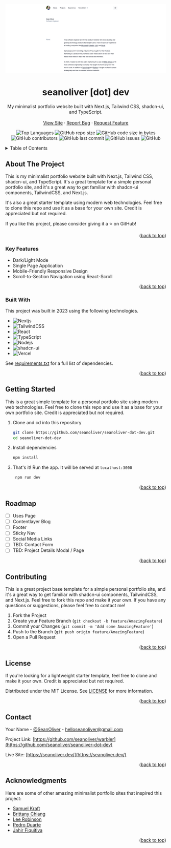 <a name="readme-top"></a>
<div align="center">
  <a href="https://github.com/seanoliver/seanoliver-dot-dev">
    <img src="public/projects/sodev.png" alt="SeanOliver dot dev">
  </a>

  <h1 align="center">seanoliver [dot] dev</h1>

  <p align="center">
    My minimalist portfolio website built with Next.js, Tailwind CSS, shadcn-ui, and TypeScript.
    <br />
    <br />
    <a href="https://seanoliver.dev/" target="_blank">View Site</a>
    ·
    <a href="https://github.com/seanoliver/seanoliver-dot-dev/issues">Report Bug</a>
    ·
    <a href="https://github.com/seanoliver/seanoliver-dot-dev/issues">Request Feature</a>
  </p>
</div>
<div align="center">

![Top Languages](https://img.shields.io/github/languages/top/seanoliver/seanoliver-dot-dev)
![GitHub repo size](https://img.shields.io/github/repo-size/seanoliver/seanoliver-dot-dev)
![GitHub code size in bytes](https://img.shields.io/github/languages/code-size/seanoliver/seanoliver-dot-dev)
![GitHub contributors](https://img.shields.io/github/contributors/seanoliver/seanoliver-dot-dev)
![GitHub last commit](https://img.shields.io/github/last-commit/seanoliver/seanoliver-dot-dev)
![GitHub issues](https://img.shields.io/github/issues/seanoliver/seanoliver-dot-dev)
![GitHub](https://img.shields.io/github/license/seanoliver/seanoliver-dot-dev)

</div>

<!-- TABLE OF CONTENTS -->
<details>
  <summary>Table of Contents</summary>
  <ol>
    <li>
      <a href="#about-the-project">About The Project</a>
      <ul>
        <li><a href="#key-features">Key Features</a></li>
        <li><a href="#built-with">Built With</a></li>
      </ul>
    </li>
    <li>
      <a href="#getting-started">Getting Started</a>
    </li>
    <li><a href="#usage">Usage</a></li>
    <li><a href="#roadmap">Roadmap</a></li>
    <li><a href="#contributing">Contributing</a></li>
    <li><a href="#license">License</a></li>
    <li><a href="#contact">Contact</a></li>
    <li><a href="#acknowledgments">Acknowledgments</a></li>
  </ol>
</details>

<!-- ABOUT THE PROJECT -->

## About The Project

This is my minimalist portfolio website built with Next.js, Tailwind CSS, shadcn-ui, and TypeScript. It's a great template for a simple personal portfolio site, and it's a great way to get familiar with shadcn-ui components, TailwindCSS, and Next.js.

It's also a great starter template using modern web technologies. Feel free to clone this repo and use it as a base for your own site. Credit is appreciated but not required.

If you like this project, please consider giving it a ⭐ on GitHub!

<p align="right">(<a href="#readme-top">back to top</a>)</p>

### Key Features

- Dark/Light Mode
- Single Page Application
- Mobile-Friendly Responsive Design
- Scroll-to-Section Navigation using React-Scroll


<p align="right">(<a href="#readme-top">back to top</a>)</p>

### Built With

This project was built in 2023 using the following technologies.

- ![Nextjs][Nextjs]
- ![TailwindCSS][TailwindCSS]
- ![React][React]
- ![TypeScript][TypeScript]
- ![Nodejs][Nodejs]
- ![shadcn-ui][shadcn-ui]
- ![Vercel][Vercel]

See [requirements.txt](https://github.com/seanoliver/seanoliver-dot-dev/blob/master/requirements.txt) for a full list of dependencies.

<p align="right">(<a href="#readme-top">back to top</a>)</p>

<!-- GETTING STARTED -->

## Getting Started

This is a great simple template for a personal portfolio site using modern web technologies. Feel free to clone this repo and use it as a base for your own portfolio site. Credit is appreciated but not required.

1. Clone and cd into this repository

   ```bash
   git clone https://github.com/seanoliver/seanoliver-dot-dev.git
   cd seanoliver-dot-dev
   ```

2. Install dependencies

   ```bash
   npm install
   ```

3. That's it! Run the app. It will be served at `localhost:3000`

   ```bash
    npm run dev
    ```

<p align="right">(<a href="#readme-top">back to top</a>)</p>

<!-- ROADMAP -->

## Roadmap

- [ ] Uses Page
- [ ] Contentlayer Blog
- [ ] Footer
- [ ] Sticky Nav
- [ ] Social Media Links
- [ ] TBD: Contact Form
- [ ] TBD: Project Details Modal / Page

<p align="right">(<a href="#readme-top">back to top</a>)</p>

<!-- CONTRIBUTING -->

## Contributing

This is a great project base template for a simple personal portfolio site, and it's a great way to get familiar with shadcn-ui components, TailwindCSS, and Next.js. Feel free to fork this repo and make it your own. If you have any questions or suggestions, please feel free to contact me!

1. Fork the Project
2. Create your Feature Branch (`git checkout -b feature/AmazingFeature`)
3. Commit your Changes (`git commit -m 'Add some AmazingFeature'`)
4. Push to the Branch (`git push origin feature/AmazingFeature`)
5. Open a Pull Request

<p align="right">(<a href="#readme-top">back to top</a>)</p>

<!-- LICENSE -->

## License

If you're looking for a lightweight starter template, feel free to clone and make it your own. Credit is appreciated but not required.

Distributed under the MIT License. See [LICENSE](https://github.com/seanoliver/seanoliver-dot-dev/LICENSE) for more information.

<p align="right">(<a href="#readme-top">back to top</a>)</p>

<!-- CONTACT -->

## Contact

Your Name - [@SeanOliver](https://twitter.com/SeanOliver) - helloseanoliver@gmail.com

Project Link: [https://github.com/seanoliver/warbler](https://github.com/seanoliver/seanoliver-dot-dev)

Live Site: [https://seanoliver.dev/](https://seanoliver.dev/)

<p align="right">(<a href="#readme-top">back to top</a>)</p>

<!-- ACKNOWLEDGMENTS -->

## Acknowledgments

Here are some of other amazing minimalist portfolio sites that inspired this project:

- [Samuel Kraft](https://samuelkraft.com/)
- [Brittany Chiang](https://brittanychiang.com/)
- [Lee Robinson](https://leerob.io/)
- [Pedro Duarte](https://ped.ro/)
- [Jahir Fiquitiva](https://jahir.dev/)

<p align="right">(<a href="#readme-top">back to top</a>)</p>

<!-- TECHNOLOGY BADGES -->

[Nextjs]: https://img.shields.io/badge/Next.js-000000?logo=next.js&logoColor=white
[React]: https://img.shields.io/badge/React-20232A?logo=react&logoColor=61DAFB
[TypeScript]: https://img.shields.io/badge/TypeScript-007ACC?logo=typescript&logoColor=white
[Nodejs]: https://img.shields.io/badge/Node.js-43853D?logo=node.js&logoColor=white
[shadcn-ui]: https://img.shields.io/badge/shadcn--ui-FF0000?logo=shadcn-ui&logoColor=white
[TailwindCSS]: https://img.shields.io/badge/Tailwind_CSS-38B2AC?logo=tailwind-css&logoColor=white
[Vercel]: https://img.shields.io/badge/Vercel-000000?logo=vercel&logoColor=white